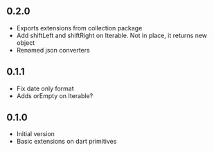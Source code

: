 <!-- dart package changelog -->

## 0.2.0

- Exports extensions from collection package
- Add shiftLeft and shiftRight on Iterable. Not in place, it returns new object
- Renamed json converters

## 0.1.1

- Fix date only format
- Adds orEmpty on Iterable?

## 0.1.0

- Initial version
- Basic extensions on dart primitives
